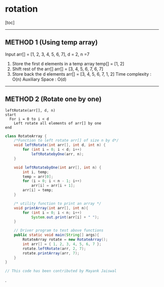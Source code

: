 

# rotation

[toc]

---


## METHOD 1 (Using temp array)

Input arr[] = [1, 2, 3, 4, 5, 6, 7], d = 2, n =7
1) Store the first d elements in a temp array
   temp[] = [1, 2]
2) Shift rest of the arr[]
   arr[] = [3, 4, 5, 6, 7, 6, 7]
3) Store back the d elements
   arr[] = [3, 4, 5, 6, 7, 1, 2]
Time complexity : O(n)
Auxiliary Space : O(d)

---


## METHOD 2 (Rotate one by one)

```
leftRotate(arr[], d, n)
start
  For i = 0 to i < d
    Left rotate all elements of arr[] by one
end
```

```java
class RotateArray {
	/*Function to left rotate arr[] of size n by d*/
	void leftRotate(int arr[], int d, int n) {
		for (int i = 0; i < d; i++)
			leftRotatebyOne(arr, n);
	}

	void leftRotatebyOne(int arr[], int n) {
		int i, temp;
		temp = arr[0];
		for (i = 0; i < n - 1; i++)
			arr[i] = arr[i + 1];
		arr[i] = temp;
	}

	/* utility function to print an array */
	void printArray(int arr[], int n){
		for (int i = 0; i < n; i++)
			System.out.print(arr[i] + " ");
	}

	// Driver program to test above functions
	public static void main(String[] args){
		RotateArray rotate = new RotateArray();
		int arr[] = { 1, 2, 3, 4, 5, 6, 7 };
		rotate.leftRotate(arr, 2, 7);
		rotate.printArray(arr, 7);
	}
}

// This code has been contributed by Mayank Jaiswal
```






















.

